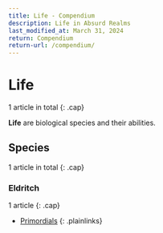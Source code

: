 ```yaml
---
title: Life - Compendium
description: Life in Absurd Realms
last_modified_at: March 31, 2024
return: Compendium
return-url: /compendium/
---
```


# Life
1 article in total
{: .cap}

**Life** are biological species and their abilities.

## Species
1 article in total
{: .cap}

### Eldritch
1 article
{: .cap}

- [Primordials](/compendium/life/primordials/)
{: .plainlinks}